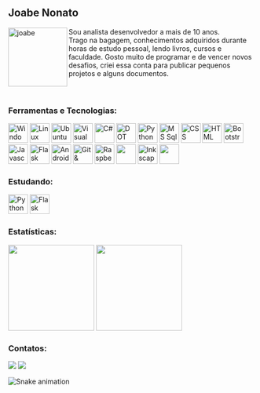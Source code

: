 ## Joabe Nonato
<div>
<a href="https://github.com/joabe-nonato" >
<img height="120em" title="joabe" src="https://github.com/joabe-nonato/joabe-nonato/blob/main/avatar.jpg" align="left" />
</a>
Sou analista desenvolvedor a mais de 10 anos. <br>
Trago na bagagem, conhecimentos adquiridos durante horas de estudo pessoal, lendo livros, cursos e faculdade.
Gosto muito de programar e de vencer novos desafios, criei essa conta para publicar pequenos projetos e alguns documentos.
</div>
<br><br>

### Ferramentas e Tecnologias:
<div style="display: inline_block;" >
<img title="Windows" alt="Windows" src="https://cdn.jsdelivr.net/gh/devicons/devicon/icons/windows8/windows8-original.svg" width="40" height="40" />
<img title="Linux" alt="Linux" src="https://cdn.jsdelivr.net/gh/devicons/devicon/icons/linux/linux-original.svg" width="40" height="40" />               
<img title="Ubuntu" alt="Ubuntu" src="https://cdn.jsdelivr.net/gh/devicons/devicon/icons/ubuntu/ubuntu-plain.svg" width="40" height="40" />
<img title="Visual Studio & Visual Code" alt="Visual Studio & Visual Code" src="https://cdn.jsdelivr.net/gh/devicons/devicon/icons/vscode/vscode-original.svg" width="40" height="40" />
<img title="C#" alt="C#" src="https://cdn.jsdelivr.net/gh/devicons/devicon/icons/csharp/csharp-original.svg" width="40" height="40" />
<img title="DOT NET" alt="DOT NET" src="https://cdn.jsdelivr.net/gh/devicons/devicon/icons/dot-net/dot-net-plain-wordmark.svg" width="40" height="40" />
<img title="Python" alt="Python" src="https://cdn.jsdelivr.net/gh/devicons/devicon/icons/python/python-original.svg" width="40" height="40" />             
<img title="MS Sql Server" alt="MS Sql Server" src="https://cdn.jsdelivr.net/gh/devicons/devicon/icons/microsoftsqlserver/microsoftsqlserver-plain.svg" width="40" height="40" />
<img title="CSS" alt="CSS" src="https://cdn.jsdelivr.net/gh/devicons/devicon/icons/css3/css3-original.svg" width="40" height="40" />     
<img title="HTML" alt="HTML" src="https://cdn.jsdelivr.net/gh/devicons/devicon/icons/html5/html5-original.svg" width="40" height="40" />          
<img title="Bootstrap" alt="Bootstrap" src="https://cdn.jsdelivr.net/gh/devicons/devicon/icons/bootstrap/bootstrap-original.svg" width="40" height="40"  />
<img title="Javascript" alt="Javascript" src="https://cdn.jsdelivr.net/gh/devicons/devicon/icons/javascript/javascript-original.svg" width="40" height="40" />
<img title="Flask" alt="Flask" src="https://cdn.jsdelivr.net/gh/devicons/devicon/icons/flask/flask-original.svg" width="40" height="40" />
<img title="Android" alt="Android" src="https://cdn.jsdelivr.net/gh/devicons/devicon/icons/android/android-original.svg" width="40" height="40"  />
<img title="Git & GitHub" alt="Git & GitHub" src="https://cdn.jsdelivr.net/gh/devicons/devicon/icons/git/git-original.svg"  width="40" height="40" />
<img title="RaspberryPi" alt="RaspberryPi" src="https://cdn.jsdelivr.net/gh/devicons/devicon/icons/raspberrypi/raspberrypi-original.svg" width="40" height="40" />
<img title="Arduino" alt="" src="https://cdn.jsdelivr.net/gh/devicons/devicon/icons/arduino/arduino-original.svg" width="40" height="40" />
<img title="Inkscape" alt="Inkscape" src="https://cdn.jsdelivr.net/gh/devicons/devicon/icons/inkscape/inkscape-original.svg" width="40" height="40" />      <img title="Blender" alt="" src="https://cdn.jsdelivr.net/gh/devicons/devicon/icons/blender/blender-original.svg" width="40" height="40" />
</div>     

### Estudando:
<div style="display: inline_block">
<img title="Python" alt="Python" src="https://cdn.jsdelivr.net/gh/devicons/devicon/icons/python/python-original.svg" width="40" height="40" />             
<img title="Flask" alt="Flask" src="https://cdn.jsdelivr.net/gh/devicons/devicon/icons/flask/flask-original.svg" width="40" height="40" />
</div>

### Estatísticas:
<div style="display: inline_block">
<img height="175em" src="https://github-readme-stats.vercel.app/api/top-langs/?username=joabe-nonato&layout=compact&langs_count=7&theme=dracula"/>
<img height="175em" src="https://github-readme-stats.vercel.app/api?username=joabe-nonato&show_icons=true&theme=dracula&include_all_commits=true&count_private=true"/>
</div>

### Contatos:
<div>
<a href = "mailto:joabe07@gmail.com"><img src="https://img.shields.io/badge/Gmail-D14836?style=for-the-badge&logo=gmail&logoColor=white" target="_blank"></a>
<a href="https://www.linkedin.com/in/joabe-nonato" target="_blank"><img src="https://img.shields.io/badge/-LinkedIn-%230077B5?style=for-the-badge&logo=linkedin&logoColor=white" target="_blank"></a>   
</div>

![Snake animation](https://github.com/joabe-nonato/joabe-nonato/blob/output/github-contribution-grid-snake.svg)

